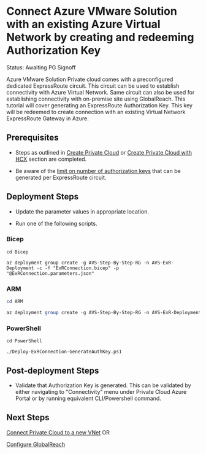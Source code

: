 # Connect Azure VMware Solution with an existing Azure Virtual Network by creating and redeeming Authorization Key

Status: Awaiting PG Signoff

Azure VMware Solution Private cloud comes with a preconfigured dedicated ExpressRoute circuit. This circuit can be used to establish connectivity with Azure Virtual Network. Same circuit can also be used for establishing connectivity with on-premise site using GlobalReach. This tutorial will cover generating an ExpressRoute Authorization Key. This key will be redeemed to create connection with an existing Virtual Network ExpressRoute Gateway in Azure.

## Prerequisites

* Steps as outlined in [Create Private Cloud](../../PrivateCloud/AVS-PrivateCloud/readme.md) or [Create Private Cloud with HCX](../../PrivateCloud/AVS-PrivateCloud-WithHCX/readme.md) section are completed.

* Be aware of the [limit on number of authorization keys](https://docs.microsoft.com/azure/expressroute/expressroute-faqs#can-i-link-to-more-than-one-virtual-network-to-an-expressroute-circuit) that can be generated per ExpressRoute circuit.

## Deployment Steps

* Update the parameter values in appropriate location.

* Run one of the following scripts.

### Bicep

```azurecli-interactive
cd Bicep

az deployment group create -g AVS-Step-By-Step-RG -n AVS-ExR-Deployment -c -f "ExRConnection.bicep" -p "@ExRConnection.parameters.json"
```

### ARM

```powershell
cd ARM

az deployment group create -g AVS-Step-By-Step-RG -n AVS-ExR-Deployment -c -f "ExRConnection.deploy.json" -p "@ExRConnection.parameters.json"
```

### PowerShell

```azurepowershell-interactive
cd PowerShell

./Deploy-ExRConnection-GenerateAuthKey.ps1
```

## Post-deployment Steps

* Validate that Authorization Key is generated. This can be validated by either navigating to "Connectivity" menu under Private Cloud Azure Portal or by running equivalent CLI/Powershell command.

## Next Steps

[Connect Private Cloud to a new VNet](../../Networking/AVS-to-VNet-NewVNet/readme.md) OR

[Configure GlobalReach](../../Networking/AVS-to-OnPremises-ExpressRoute-GlobalReach/readme.md)